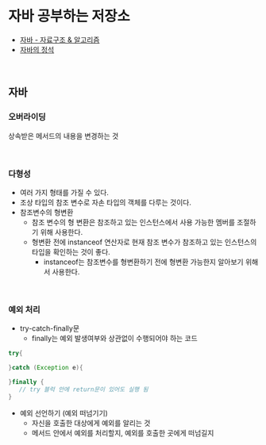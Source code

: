 # 자바 공부하는 저장소
- [자바 - 자료구조 & 알고리즘](https://fastcampus.co.kr/dev_online_codingtest)
- [자바의 정석](https://github.com/castello/javajungsuk3/tree/master/%EC%97%B0%EC%8A%B5%EB%AC%B8%EC%A0%9C%ED%92%80%EC%9D%B4)

<br>

## 자바

### 오버라이딩
상속받은 메서드의 내용을 변경하는 것

<br>

### 다형성
- 여러 가지 형태를 가질 수 있다.
- 조상 타입의 참조 변수로 자손 타입의 객체를 다루는 것이다.
- 참조변수의 형변환
  - 참조 변수의 형 변환은 참조하고 있는 인스턴스에서 사용 가능한 멤버를 조절하기 위해 사용한다.
  - 형변환 전에 instanceof 연산자로 현재 참조 변수가 참조하고 있는 인스턴스의 타입을 확인하는 것이 좋다.
    - instanceof는 참조변수를 형변환하기 전에 형변환 가능한지 알아보기 위해서 사용한다. 

<br>

### 예외 처리
- try-catch-finally문
  - finally는 예외 발생여부와 상관없이 수행되어야 하는 코드
```java 
try{

}catch (Exception e){

}finally {
   // try 블럭 안에 return문이 있어도 실행 됨
}
```
- 예외 선언하기 (예외 떠넘기기)
  -  자신을 호출한 대상에게 예외를 알리는 것
  -  메서드 안에서 예외를 처리할지, 예외를 호출한 곳에게 떠넘길지
